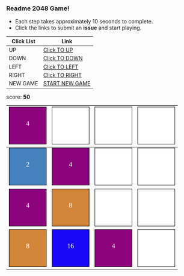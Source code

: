 ### Readme 2048 Game!

* Each step takes approximately 10 seconds to complete.
* Click the links to submit an **issue** and start playing.

<!-- BEGIN CLICK-->

| Click List | Link                                                                                |
|------------|-------------------------------------------------------------------------------------|
| UP         | [Click TO UP](https://github.com/losehu/losehu/issues/new?body=UP&title=2048)       |
| DOWN       | [Click TO DOWN](https://github.com/losehu/losehu/issues/new?body=DOWN&title=2048)   |
| LEFT       | [Click TO LEFT](https://github.com/losehu/losehu/issues/new?body=LEFT&title=2048)   |
| RIGHT      | [Click TO RIGHT](https://github.com/losehu/losehu/issues/new?body=RIGHT&title=2048) |
| NEW GAME   | [START NEW GAME](https://github.com/losehu/losehu/issues/new?body=NEW&title=2048)   |

<!-- END CLICK -->

score: **50**
<!-- BEGIN CHESS BOARD -->

| <img src="./img/00002.svg" width=100px> | <img src="./img/blank.svg" width=100px> | <img src="./img/blank.svg" width=100px> | <img src="./img/blank.svg" width=100px> |
|-----------------------------------------|-----------------------------------------|-----------------------------------------|-----------------------------------------|
| <img src="./img/00001.svg" width=100px> | <img src="./img/00002.svg" width=100px> | <img src="./img/blank.svg" width=100px> | <img src="./img/blank.svg" width=100px> |
| <img src="./img/00002.svg" width=100px> | <img src="./img/00003.svg" width=100px> | <img src="./img/blank.svg" width=100px> | <img src="./img/blank.svg" width=100px> |
| <img src="./img/00003.svg" width=100px> | <img src="./img/00004.svg" width=100px> | <img src="./img/00002.svg" width=100px> | <img src="./img/blank.svg" width=100px> |

<!-- END CHESS BOARD -->








